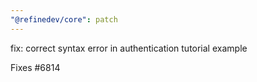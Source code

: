 ```yaml
---
"@refinedev/core": patch
---
```


fix: correct syntax error in authentication tutorial example

Fixes #6814

